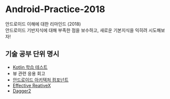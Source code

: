 # Android-Practice-2018

안드로이드 이해에 대한 리마인드 (2018)<br>
안드로이드 기반지식에 대해 부족한 점을 보수하고, 새로운 기본지식을 익히려 시도해보자!<br>

## 기술 공부 단위 명시
- <a href="https://github.com/skaengus2012/Android-Practice-2018/wiki/Android-Practice-2018-WIKI#kotlin-튜토리얼">Kotlin 학습 테스트</a>
- 뷰 관련 응용 회고
- <a href="https://github.com/skaengus2012/Android-Practice-2018/wiki/Android-Practice-2018-WIKI#안드로이드-아키텍처-컴포넌트-aac">안드로이드 아키텍처 컴포넌트</a>
- <a href="https://github.com/skaengus2012/Android-Practice-2018/wiki/Android-Practice-2018-WIKI#effective-reactivex-with-kotlin">Effective ReativeX</a>
- <a href="https://github.com/skaengus2012/Android-Practice-2018/wiki/Android-Practice-2018-WIKI#dagger2-에-대한-예제">Dagger2</a>


